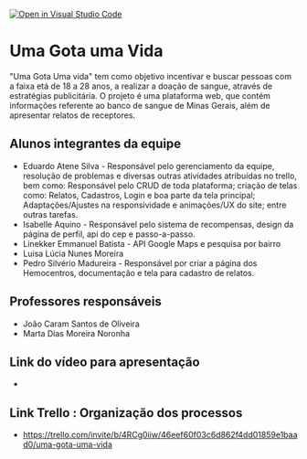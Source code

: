 [![Open in Visual Studio Code](https://classroom.github.com/assets/open-in-vscode-c66648af7eb3fe8bc4f294546bfd86ef473780cde1dea487d3c4ff354943c9ae.svg)](https://classroom.github.com/online_ide?assignment_repo_id=7712984&assignment_repo_type=AssignmentRepo)
# Uma Gota uma Vida
"Uma Gota Uma vida" tem como objetivo incentivar e buscar pessoas com a faixa etá de 18 a 28 anos, a realizar a doação de sangue, através de estratégias publicitária. O projeto é uma plataforma web, que contém informações referente ao banco de sangue de Minas Gerais, além de apresentar relatos de receptores.
  
## Alunos integrantes da equipe

* Eduardo Atene Silva - Responsável pelo gerenciamento da equipe, resolução de problemas  e diversas outras atividades atribuídas no trello, bem como: Responsável pelo CRUD de toda plataforma; criação de telas como: Relatos, Cadastros, Login e boa parte da tela principal; Adaptações/Ajustes na responsividade e animações/UX do site; entre outras tarefas.
* Isabelle Aquino - Responsável pelo sistema de recompensas, design da página de perfil, api do cep e passo-a-passo.
* Linekker Emmanuel Batista - API Google Maps e pesquisa por bairro
* Luisa Lúcia Nunes Moreira
* Pedro Silvério Madureira - Responsável por criar a página dos Hemocentros, documentação e tela para cadastro de relatos.

## Professores responsáveis

* João Caram Santos de Oliveira
* Marta Dias Moreira Noronha

## Link do vídeo para apresentação

*

## Link Trello : Organização dos processos 

* https://trello.com/invite/b/4RCg0iiw/46eef60f03c6d862f4dd01859e1baad0/uma-gota-uma-vida
